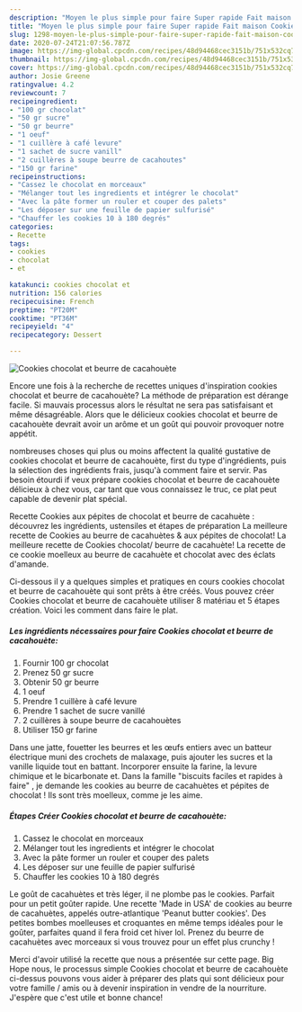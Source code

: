 ```yaml
---
description: "Moyen le plus simple pour faire Super rapide Fait maison Cookies chocolat et beurre de cacahouète"
title: "Moyen le plus simple pour faire Super rapide Fait maison Cookies chocolat et beurre de cacahouète"
slug: 1298-moyen-le-plus-simple-pour-faire-super-rapide-fait-maison-cookies-chocolat-et-beurre-de-cacahouete
date: 2020-07-24T21:07:56.787Z
image: https://img-global.cpcdn.com/recipes/48d94468cec3151b/751x532cq70/cookies-chocolat-et-beurre-de-cacahouete-photo-principale-de-la-recette.jpg
thumbnail: https://img-global.cpcdn.com/recipes/48d94468cec3151b/751x532cq70/cookies-chocolat-et-beurre-de-cacahouete-photo-principale-de-la-recette.jpg
cover: https://img-global.cpcdn.com/recipes/48d94468cec3151b/751x532cq70/cookies-chocolat-et-beurre-de-cacahouete-photo-principale-de-la-recette.jpg
author: Josie Greene
ratingvalue: 4.2
reviewcount: 7
recipeingredient:
- "100 gr chocolat"
- "50 gr sucre"
- "50 gr beurre"
- "1 oeuf"
- "1 cuillère à café levure"
- "1 sachet de sucre vanill"
- "2 cuillères à soupe beurre de cacahoutes"
- "150 gr farine"
recipeinstructions:
- "Cassez le chocolat en morceaux"
- "Mélanger tout les ingredients et intégrer le chocolat"
- "Avec la pâte former un rouler et couper des palets"
- "Les déposer sur une feuille de papier sulfurisé"
- "Chauffer les cookies 10 à 180 degrés"
categories:
- Recette
tags:
- cookies
- chocolat
- et

katakunci: cookies chocolat et 
nutrition: 156 calories
recipecuisine: French
preptime: "PT20M"
cooktime: "PT36M"
recipeyield: "4"
recipecategory: Dessert

---
```



![Cookies chocolat et beurre de cacahouète](https://img-global.cpcdn.com/recipes/48d94468cec3151b/751x532cq70/cookies-chocolat-et-beurre-de-cacahouete-photo-principale-de-la-recette.jpg)

Encore une fois à la recherche de recettes uniques d'inspiration cookies chocolat et beurre de cacahouète? La méthode de préparation est dérange facile. Si mauvais processus alors le résultat ne sera pas satisfaisant et même désagréable. Alors que le délicieux cookies chocolat et beurre de cacahouète devrait avoir un arôme et un goût qui pouvoir provoquer notre appétit.

nombreuses choses qui plus ou moins affectent la qualité gustative de cookies chocolat et beurre de cacahouète, first du type d'ingrédients, puis la sélection des ingrédients frais, jusqu'à comment faire et servir. Pas besoin étourdi if veux prépare cookies chocolat et beurre de cacahouète délicieux à chez vous, car tant que vous connaissez le truc, ce plat peut capable de devenir plat spécial.

Recette Cookies aux pépites de chocolat et beurre de cacahuète : découvrez les ingrédients, ustensiles et étapes de préparation La meilleure recette de Cookies au beurre de cacahuètes &amp; aux pépites de chocolat! La meilleure recette de Cookies chocolat/ beurre de cacahuète! La recette de ce cookie moelleux au beurre de cacahuète et chocolat avec des éclats d&#39;amande.


Ci-dessous il y a quelques simples et pratiques en cours cookies chocolat et beurre de cacahouète qui sont prêts à être créés. Vous pouvez créer Cookies chocolat et beurre de cacahouète utiliser 8 matériau et 5 étapes création. Voici les comment dans faire le plat.

<!--inarticleads1-->

##### Les ingrédients nécessaires pour faire Cookies chocolat et beurre de cacahouète:

1. Fournir 100 gr chocolat
1. Prenez 50 gr sucre
1. Obtenir 50 gr beurre
1.  1 oeuf
1. Prendre 1 cuillère à café levure
1. Prendre 1 sachet de sucre vanillé
1.  2 cuillères à soupe beurre de cacahouètes
1. Utiliser 150 gr farine


Dans une jatte, fouetter les beurres et les œufs entiers avec un batteur électrique muni des crochets de malaxage, puis ajouter les sucres et la vanille liquide tout en battant. Incorporer ensuite la farine, la levure chimique et le bicarbonate et. Dans la famille &#34;biscuits faciles et rapides à faire&#34; , je demande les cookies au beurre de cacahuètes et pépites de chocolat ! Ils sont très moelleux, comme je les aime. 

<!--inarticleads2-->

##### Étapes Créer Cookies chocolat et beurre de cacahouète:

1. Cassez le chocolat en morceaux
1. Mélanger tout les ingredients et intégrer le chocolat
1. Avec la pâte former un rouler et couper des palets
1. Les déposer sur une feuille de papier sulfurisé
1. Chauffer les cookies 10 à 180 degrés


Le goût de cacahuètes et très léger, il ne plombe pas le cookies. Parfait pour un petit goûter rapide. Une recette &#39;Made in USA&#39; de cookies au beurre de cacahuètes, appelés outre-atlantique &#39;Peanut butter cookies&#39;. Des petites bombes moelleuses et croquantes en même temps idéales pour le goûter, parfaites quand il fera froid cet hiver lol. Prenez du beurre de cacahuètes avec morceaux si vous trouvez pour un effet plus crunchy ! 


Merci d'avoir utilisé la recette que nous a présentée sur cette page. Big Hope nous, le processus simple Cookies chocolat et beurre de cacahouète ci-dessus pouvons vous aider à préparer des plats qui sont délicieux pour votre famille / amis ou à devenir inspiration in vendre de la nourriture. J'espère que c'est utile et bonne chance!

